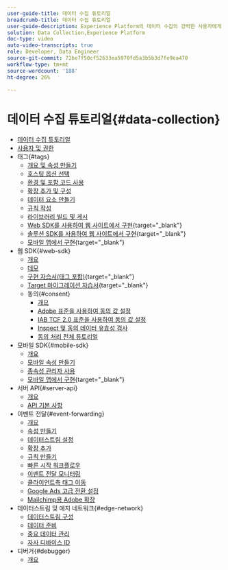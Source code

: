 ```yaml
---
user-guide-title: 데이터 수집 튜토리얼
breadcrumb-title: 데이터 수집 튜토리얼
user-guide-description: Experience Platform의 데이터 수집의 강력한 사용자에게 유용한 방법 비디오 및 튜토리얼입니다.
solution: Data Collection,Experience Platform
doc-type: video
auto-video-transcripts: true
role: Developer, Data Engineer
source-git-commit: 72be7f50cf52633ea5970fd5a3b5b3d7fe9ea470
workflow-type: tm+mt
source-wordcount: '188'
ht-degree: 26%

---
```



# 데이터 수집 튜토리얼{#data-collection}

+ [데이터 수집 튜토리얼](overview.md)
+ [사용자 및 권한](admin/users-and-permissions.md)
+ 태그{#tags}
   + [개요 및 속성 만들기](tags/create-a-property.md)
   + [호스팅 옵션 선택](tags/choose-a-hosting-option.md)
   + [환경 및 포함 코드 사용](tags/use-environments-and-embed-codes.md)
   + [확장 추가 및 구성](tags/add-and-configure-extensions.md)
   + [데이터 요소 만들기](tags/create-data-elements.md)
   + [규칙 작성](tags/build-rules.md)
   + [라이브러리 빌드 및 게시](tags/build-and-publish-a-library.md)
   + [Web SDK를 사용하여 웹 사이트에서 구현](https://experienceleague.adobe.com/docs/platform-learn/implement-web-sdk/overview.html?lang=ko-KR){target="_blank"}
   + [솔루션 SDK를 사용하여 웹 사이트에서 구현](https://experienceleague.adobe.com/docs/platform-learn/implement-in-websites/overview.html){target="_blank"}
   + [모바일 앱에서 구현](https://experienceleague.adobe.com/docs/platform-learn/implement-mobile-sdk/overview.html?lang=ko){target="_blank"}
+ 웹 SDK{#web-sdk}
   + [개요](web-sdk/overview.md)
   + [데모](web-sdk/demo.md)
   + [구현 자습서(태그 포함)](https://experienceleague.adobe.com/docs/platform-learn/implement-web-sdk/overview.html?lang=ko-KR){target="_blank"}
   + [Target 마이그레이션 자습서](https://experienceleague.adobe.com/docs/platform-learn/migrate-target-to-websdk/introduction.html){target="_blank"}
   + 동의{#consent}
      + [개요](web-sdk/consent/overview.md)
      + [Adobe 표준을 사용하여 동의 값 설정](web-sdk/consent/set-consent-adobe.md)
      + [IAB TCF 2.0 표준을 사용하여 동의 값 설정](web-sdk/consent/set-consent-iab.md)
      + [Inspect 및 동의 데이터 유효성 검사](web-sdk/consent/inspect.md)
      + [동의 처리 전체 튜토리얼](web-sdk/consent/tutorial.md)
+ 모바일 SDK{#mobile-sdk}
   + [개요](mobile-sdk/overview.md)
   + [모바일 속성 만들기](mobile-sdk/create-mobile-properties.md)
   + [종속성 관리자 사용](mobile-sdk/use-dependency-managers.md)
   + [모바일 앱에서 구현](https://experienceleague.adobe.com/docs/platform-learn/implement-mobile-sdk/overview.html?lang=ko){target="_blank"}
+ 서버 API{#server-api}
   + [개요](server-api/overview.md)
   + [API 기본 사항](server-api/introduction.md)
+ 이벤트 전달{#event-forwarding}
   + [개요](event-forwarding/overview.md)
   + [속성 만들기](event-forwarding/create-a-property.md)
   + [데이터스트림 설정](event-forwarding/set-up-a-datastream.md)
   + [확장 추가](event-forwarding/add-an-extension.md)
   + [규칙 만들기](event-forwarding/create-a-rule.md)
   + [빠른 시작 워크플로우](event-forwarding/quick-start-workflows.md)
   + [이벤트 전달 모니터링](event-forwarding/monitor.md)
   + [클라이언트측 태그 이동](event-forwarding/consider-moving-tags.md)
   + [Google Ads 고급 전환 설정](event-forwarding/set-up-google-ads-enhanced-conversions.md)
   + [Mailchimp용 Adobe 확장](event-forwarding/adobe-extension-for-mailchimp.md)
+ 데이터스트림 및 에지 네트워크{#edge-network}
   + [데이터스트림 구성](edge/configure-datastreams.md)
   + [데이터 준비](edge/data-prep.md)
   + [중요 데이터 관리](edge/manage-sensitive-data-in-datastreams.md)
   + [자사 디바이스 ID](edge/generate-first-party-device-ids.md)
+ 디버거{#debugger}
   + [개요](debugger/overview.md)
